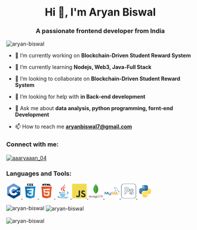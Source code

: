<h1 align="center">Hi 👋, I'm Aryan Biswal</h1>
<h3 align="center">A passionate frontend developer from India</h3>



<p align="left"> <img src="https://komarev.com/ghpvc/?username=aryan-biswal&label=Profile%20views&color=0e75b6&style=flat" alt="aryan-biswal" /> </p>

- 🔭 I’m currently working on **Blockchain-Driven Student Reward System**

- 🌱 I’m currently learning **Nodejs, Web3, Java-Full Stack**

- 👯 I’m looking to collaborate on **Blockchain-Driven Student Reward System**

- 🤝 I’m looking for help with **in Back-end development**

- 💬 Ask me about **data analysis, python programming, fornt-end Development**

- 📫 How to reach me **aryanbiswal7@gmail.com**

<h3 align="left">Connect with me:</h3>
<p align="left">
<a href="https://instagram.com/aaaryaaan_04" target="blank"><img align="center" src="https://raw.githubusercontent.com/rahuldkjain/github-profile-readme-generator/master/src/images/icons/Social/instagram.svg" alt="aaaryaaan_04" height="30" width="40" /></a>
</p>

<h3 align="left">Languages and Tools:</h3>
<p align="left"> <a href="https://www.w3schools.com/cpp/" target="_blank" rel="noreferrer"> <img src="https://raw.githubusercontent.com/devicons/devicon/master/icons/cplusplus/cplusplus-original.svg" alt="cplusplus" width="40" height="40"/> </a> <a href="https://www.w3schools.com/css/" target="_blank" rel="noreferrer"> <img src="https://raw.githubusercontent.com/devicons/devicon/master/icons/css3/css3-original-wordmark.svg" alt="css3" width="40" height="40"/> </a> <a href="https://www.w3.org/html/" target="_blank" rel="noreferrer"> <img src="https://raw.githubusercontent.com/devicons/devicon/master/icons/html5/html5-original-wordmark.svg" alt="html5" width="40" height="40"/> </a> <a href="https://www.java.com" target="_blank" rel="noreferrer"> <img src="https://raw.githubusercontent.com/devicons/devicon/master/icons/java/java-original.svg" alt="java" width="40" height="40"/> </a> <a href="https://developer.mozilla.org/en-US/docs/Web/JavaScript" target="_blank" rel="noreferrer"> <img src="https://raw.githubusercontent.com/devicons/devicon/master/icons/javascript/javascript-original.svg" alt="javascript" width="40" height="40"/> </a> <a href="https://www.mongodb.com/" target="_blank" rel="noreferrer"> <img src="https://raw.githubusercontent.com/devicons/devicon/master/icons/mongodb/mongodb-original-wordmark.svg" alt="mongodb" width="40" height="40"/> </a> <a href="https://www.mysql.com/" target="_blank" rel="noreferrer"> <img src="https://raw.githubusercontent.com/devicons/devicon/master/icons/mysql/mysql-original-wordmark.svg" alt="mysql" width="40" height="40"/> </a> <a href="https://www.photoshop.com/en" target="_blank" rel="noreferrer"> <img src="https://raw.githubusercontent.com/devicons/devicon/master/icons/photoshop/photoshop-line.svg" alt="photoshop" width="40" height="40"/> </a> <a href="https://www.python.org" target="_blank" rel="noreferrer"> <img src="https://raw.githubusercontent.com/devicons/devicon/master/icons/python/python-original.svg" alt="python" width="40" height="40"/> </a> </p>

<p><img align="left" src="https://github-readme-stats.vercel.app/api/top-langs?username=aryan-biswal&show_icons=true&locale=en&layout=compact" alt="aryan-biswal" /></p>

<p>&nbsp;<img align="center" src="https://github-readme-stats.vercel.app/api?username=aryan-biswal&show_icons=true&locale=en" alt="aryan-biswal" /></p>

<p><img align="center" src="https://github-readme-streak-stats.herokuapp.com/?user=aryan-biswal&" alt="aryan-biswal" /></p>


<!---
Aryan-biswal/Aryan-biswal is a ✨ special ✨ repository because its `README.md` (this file) appears on your GitHub profile.
You can click the Preview link to take a look at your changes.
--->
